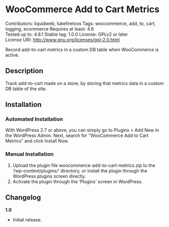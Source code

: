 # WooCommerce Add to Cart Metrics

Contributors: liquidweb, lukefiretoss
Tags: woocommerce, add, to, cart, logging, ecommerce
Requires at least: 4.6  
Tested up to: 4.8.1
Stable tag: 1.0.0
License: GPLv2 or later  
License URI: http://www.gnu.org/licenses/gpl-2.0.html  

Record add-to-cart metrics in a custom DB table when WooCommerce is active.

## Description

Track add-to-cart made on a store, by storing that metrics data in a custom DB table of the site.

## Installation


### Automated Installation

With WordPress 2.7 or above, you can simply go to Plugins > Add New in the WordPress Admin. Next, search for "WooCommerce Add to Cart Metrics" and click Install Now. 

### Manual Installation

1. Upload the plugin file woocommerce-add-to-cart-metrics.zip to the ‘/wp-content/plugins/’ directory, or install the plugin through the WordPress plugins screen directly.
2. Activate the plugin through the ‘Plugins’ screen in WordPress.

## Changelog

**1.0**
* Initial release.
